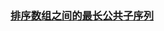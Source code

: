 ### [排序数组之间的最长公共子序列](https://leetcode-cn.com/problems/longest-common-subsequence-between-sorted-arrays)

